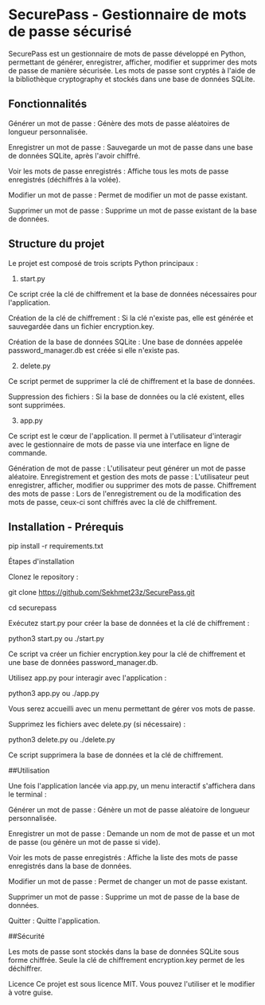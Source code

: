# SecurePass - Gestionnaire de mots de passe sécurisé
SecurePass est un gestionnaire de mots de passe développé en Python, permettant de générer, enregistrer, afficher, modifier et supprimer des mots de passe de manière sécurisée. Les mots de passe sont cryptés à l'aide de la bibliothèque cryptography et stockés dans une base de données SQLite.

## Fonctionnalités

Générer un mot de passe : Génère des mots de passe aléatoires de longueur personnalisée.

Enregistrer un mot de passe : Sauvegarde un mot de passe dans une base de données SQLite, après l'avoir chiffré.

Voir les mots de passe enregistrés : Affiche tous les mots de passe enregistrés (déchiffrés à la volée).

Modifier un mot de passe : Permet de modifier un mot de passe existant.

Supprimer un mot de passe : Supprime un mot de passe existant de la base de données.

## Structure du projet

Le projet est composé de trois scripts Python principaux :

1. start.py

Ce script crée la clé de chiffrement et la base de données nécessaires pour l'application.

Création de la clé de chiffrement : Si la clé n'existe pas, elle est générée et sauvegardée dans un fichier encryption.key.

Création de la base de données SQLite : Une base de données appelée password_manager.db est créée si elle n'existe pas.

2. delete.py

Ce script permet de supprimer la clé de chiffrement et la base de données.

Suppression des fichiers : Si la base de données ou la clé existent, elles sont supprimées.

3. app.py

Ce script est le cœur de l'application. Il permet à l'utilisateur d'interagir avec le gestionnaire de mots de passe via une interface en ligne de commande.

Génération de mot de passe : L'utilisateur peut générer un mot de passe aléatoire.
Enregistrement et gestion des mots de passe : L'utilisateur peut enregistrer, afficher, modifier ou supprimer des mots de passe.
Chiffrement des mots de passe : Lors de l'enregistrement ou de la modification des mots de passe, ceux-ci sont chiffrés avec la clé de chiffrement.

## Installation - Prérequis

pip install -r requirements.txt

Étapes d'installation

Clonez le repository :

git clone https://github.com/Sekhmet23z/SecurePass.git

cd securepass

Exécutez start.py pour créer la base de données et la clé de chiffrement :

python3 start.py ou ./start.py

Ce script va créer un fichier encryption.key pour la clé de chiffrement et une base de données password_manager.db.

Utilisez app.py pour interagir avec l'application :

python3 app.py ou ./app.py

Vous serez accueilli avec un menu permettant de gérer vos mots de passe.

Supprimez les fichiers avec delete.py (si nécessaire) :

python3 delete.py ou ./delete.py

Ce script supprimera la base de données et la clé de chiffrement.

##Utilisation

Une fois l'application lancée via app.py, un menu interactif s'affichera dans le terminal :

Générer un mot de passe : Génère un mot de passe aléatoire de longueur personnalisée.

Enregistrer un mot de passe : Demande un nom de mot de passe et un mot de passe (ou génère un mot de passe si vide).

Voir les mots de passe enregistrés : Affiche la liste des mots de passe enregistrés dans la base de données.

Modifier un mot de passe : Permet de changer un mot de passe existant.

Supprimer un mot de passe : Supprime un mot de passe de la base de données.

Quitter : Quitte l'application.

##Sécurité

Les mots de passe sont stockés dans la base de données SQLite sous forme chiffrée.
Seule la clé de chiffrement encryption.key permet de les déchiffrer.

Licence
Ce projet est sous licence MIT. Vous pouvez l'utiliser et le modifier à votre guise.
